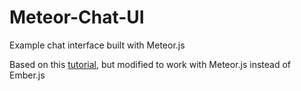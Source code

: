 Meteor-Chat-UI
==============

Example chat interface built with Meteor.js

Based on this [tutorial](http://net.tutsplus.com/tutorials/javascript-ajax/ember-components-a-deep-dive/), but modified to work with Meteor.js instead of Ember.js 
